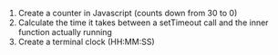 1. Create a counter in Javascript (counts down from 30 to 0)
2. Calculate the time it takes between a setTimeout call and the inner function actually running
3. Create a terminal clock (HH:MM:SS)